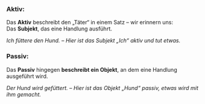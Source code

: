 ### Aktiv:

Das **Aktiv** beschreibt den „Täter“ in einem Satz – wir erinnern uns: Das **Subjekt**, das eine Handlung ausführt. 

_Ich füttere den Hund. – Hier ist das Subjekt „Ich“ aktiv und tut etwas._

### Passiv:

Das **Passiv** hingegen **beschreibt ein Objekt**, an dem eine Handlung ausgeführt wird.

_Der Hund wird gefüttert. – Hier ist das Objekt „Hund“ passiv, etwas wird mit ihm gemacht._